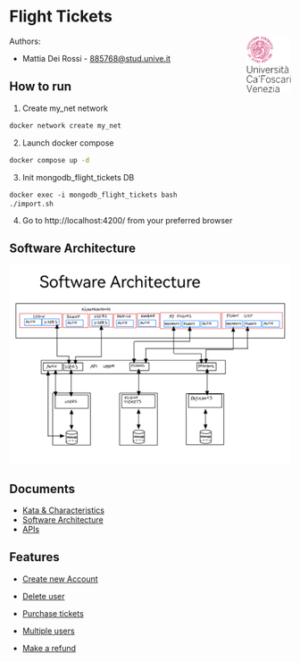 # Flight Tickets

<a>
  <img src="documentation/img/unive.png" alt="logo" title="CaFoscari" align="right" height="100" />
</a>

Authors: 
- Mattia Dei Rossi - [885768@stud.unive.it](885768@stud.unive.it)
## How to run 
1. Create my_net network
```bash
docker network create my_net
```
2. Launch docker compose
```bash
docker compose up -d
```
3. Init mongodb_flight_tickets DB
```
docker exec -i mongodb_flight_tickets bash
./import.sh
```
4. Go to http://localhost:4200/ from your preferred browser

## Software Architecture
![Architecture](./documentation/Flight%20Tickets.png)

## Documents
- [Kata & Characteristics](./documentation/KataCharacteristics.pdf)
- [Software Architecture](./documentation/SW.pdf)
- [APIs](./backend/apidoc/index.html)

## Features
- [Create new Account](./documentation/features/Createanewadminaccount.pdf.pdf)
- [Delete user](./documentation/features/DeleteaUser.pdf.pdf)

- [Purchase tickets](./documentation/features/BookingandManagingFlights.pdf.pdf)
- [Multiple users](./documentation/features/MultipleUsers.pdf)
- [Make a refund](./documentation/features/Makearefund.pdf)
